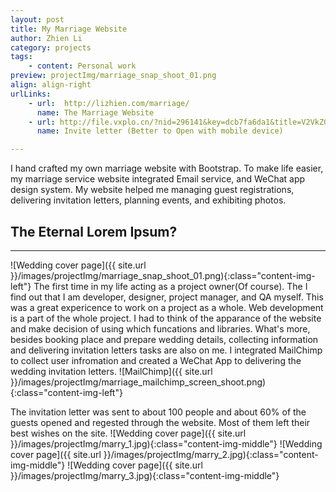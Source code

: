 ```yaml
---
layout: post
title: My Marriage Website
author: Zhien Li
category: projects
tags:
    - content: Personal work
preview: projectImg/marriage_snap_shoot_01.png
align: align-right
urlLinks:
    - url:  http://lizhien.com/marriage/
      name: The Marriage Website
    - url: http://file.vxplo.cn/?nid=296141&key=dcb7fa6da1&title=V2VkZGluZyBJbnZpdGF0aW9u&width=640&v=32&slink=/idea/mH2rmv0#p1
      name: Invite letter (Better to Open with mobile device)

---
```


I hand crafted my own marriage website with Bootstrap. To make life easier, my marriage service website integrated Email service, and WeChat app design system. My website helped me managing guest registrations, delivering invitation letters, planning events, and exhibiting photos. 

## The Eternal Lorem Ipsum? 
-----

![Wedding cover page]({{ site.url }}/images/projectImg/marriage_snap_shoot_01.png){:class="content-img-left"}
The first time in my life acting as a project owner(Of course). The I find out that I am developer, designer, project manager, and QA myself. This was a great expericence to work on a project as a whole. Web development is a part of the whole project. I had to think of the apparance of the website and make decision of using which funcations and libraries. What's more, besides booking place and prepare wedding details, collecting information and delivering invitation letters tasks are also on me. I integrated MailChimp to collect user infromation and created a WeChat App to delivering the wedding invitation letters. 
![MailChimp]({{ site.url }}/images/projectImg/marriage_mailchimp_screen_shoot.png){:class="content-img-left"}

The invitation letter was sent to about 100 people and about 60% of the guests opened and regested through the website. Most of them left their best wishes on the site.
![Wedding cover page]({{ site.url }}/images/projectImg/marry_1.jpg){:class="content-img-middle"}
![Wedding cover page]({{ site.url }}/images/projectImg/marry_2.jpg){:class="content-img-middle"}
![Wedding cover page]({{ site.url }}/images/projectImg/marry_3.jpg){:class="content-img-middle"}